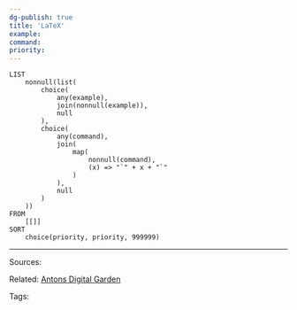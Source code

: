 ```yaml
---
dg-publish: true
title: 'LaTeX'
example: 
command: 
priority: 
---
```


```dataview
LIST
    nonnull(list(
        choice(
            any(example),
            join(nonnull(example)),
            null
        ),
        choice(
            any(command),
            join(
                map(
                    nonnull(command), 
                    (x) => "`" + x + "`"
                )
            ),
            null
        )
    ))
FROM
    [[]]
SORT
    choice(priority, priority, 999999)
```

---


Sources:

Related:
[Antons Digital Garden](Antons%20Digital%20Garden.md)

Tags: